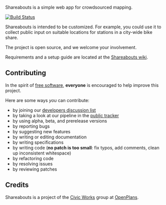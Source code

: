 Shareabouts is a simple web app for crowdsourced mapping. 

[![Build Status](https://secure.travis-ci.org/openplans/shareabouts.png)](http://travis-ci.org/openplans/shareabouts)

Shareabouts is intended to be customized. For example, you could use it to collect public input on suitable locations for stations in a city-wide bike share.

The project is open source, and we welcome your involvement.

Requirements and a setup guide are located at the [Shareabouts wiki](https://github.com/openplans/shareabouts/wiki).

Contributing
------------
In the spirit of [free software](http://www.fsf.org/licensing/essays/free-sw.html), **everyone** is encouraged to help improve this project.

Here are some ways *you* can contribute:

* by joining our [developers discussion list](http://groups.google.com/group/shareabouts-dev)
* by taking a look at our pipeline in the [public tracker](https://www.pivotaltracker.com/projects/398973)
* by using alpha, beta, and prerelease versions
* by reporting bugs
* by suggesting new features
* by writing or editing documentation
* by writing specifications
* by writing code (**no patch is too small**: fix typos, add comments, clean up inconsistent whitespace)
* by refactoring code
* by resolving issues
* by reviewing patches

Credits
-------------
Shareabouts is a project of the [Civic Works](http://openplans.org/initiatives/civic-works/) group at [OpenPlans](http://openplans.org).
